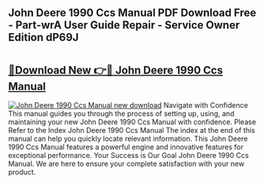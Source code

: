 ## John Deere 1990 Ccs Manual PDF Download Free - Part-wrA User Guide Repair - Service Owner Edition dP69J

# <h2><a href="http://bc92408.oget.top/?id=John+Deere+1990+Ccs+Manual">🔗Download New 👉🔴 John Deere 1990 Ccs Manual</a></h2>

[![John Deere 1990 Ccs Manual new download](https://i.imgur.com/5g1atiW.png)](http://bc92408.oget.top/?id=John+Deere+1990+Ccs+Manual)
Navigate with Confidence This manual guides you through the process of setting up, using, and maintaining your new John Deere 1990 Ccs Manual with confidence. Please Refer to the Index John Deere 1990 Ccs Manual The index at the end of this manual can help you quickly locate relevant information. This John Deere 1990 Ccs Manual features a powerful engine and innovative features for exceptional performance. Your Success is Our Goal John Deere 1990 Ccs Manual. We are here to ensure your complete satisfaction with your new product.
